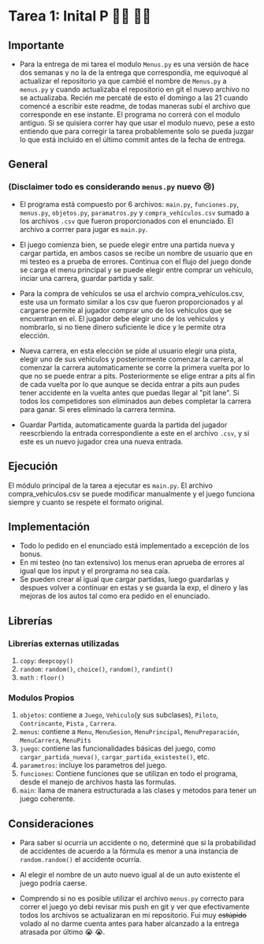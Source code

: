 # Tarea 1: Inital P 🚗🚗 🏁🏁

## Importante
* Para la entrega de mi tarea el modulo ```Menus.py``` es una versión de hace dos semanas y no la de la entrega que correspondía, me equivoqué al actualizar el repositorio ya que cambié el nombre de ```Menus.py``` a ```menus.py``` y cuando actualizaba el repositorio en git el nuevo archivo no se actualizaba. Recién me percaté de esto el domingo a las 21 cuando comencé a escribir este readme, de todas maneras subí el archivo  que corresponde en ese instante. El programa no correrá con el modulo antiguo. Si se quisiera correr hay que usar el modulo nuevo, pese a esto entiendo que para corregir la tarea probablemente solo se pueda juzgar lo que está incluido en el último commit antes de la fecha de entrega.

## General 
### (Disclaimer todo es considerando ```menus.py``` nuevo 😢)

* El programa está compuesto por 6 archivos: ```main.py```, ```funciones.py```, ```menus.py```, ```objetos.py```, ```paramatros.py``` y ```compra_vehículos.csv``` sumado a los archivos ```.csv``` que fueron proporcionados con el enunciado. El archivo a corrrer para jugar es ```main.py```.

* El juego comienza bien, se puede elegir entre una partida nueva y cargar partida, en ambos casos se recibe un nombre de usuario que en mi testeo es a prueba de errores. Continua con el flujo del juego donde se carga el menu principal y se puede elegir entre comprar un vehículo, inciar una carrera, guardar partida y salir.
  
* Para la compra de vehículos se usa el archvio compra_vehículos.csv, este usa un formato similar a los csv que fueron proporcionados y al cargarse permite al jugador comprar uno de los vehículos que se encuentran en el. El jugador debe elegir uno de los vehiculos y nombrarlo, si no tiene dinero suficiente le dice y le permite otra elección.
  
* Nueva carrera, en esta elección se pide al usuario elegir una pista, elegir uno de sus vehículos y posteriormente comenzar la carrera, al comenzar la carrera automaticamente se corre la primera vuelta por lo que no se puede entrar a pits. Posteriormente se elige entrar a pits al fin de cada vuelta por lo que aunque se decida entrar a pits aun pudes tener accidente en la vuelta antes que puedas llegar al "pit lane". Si todos los competidores son eliminados aun debes completar la carrera para ganar. Si eres eliminado la carrera termina.

* Guardar Partida, automaticamente guarda la partida del jugador reescrbiendo la entrada correspondiente a este en el archivo ```.csv```, y si este es un nuevo jugador crea una nueva entrada.


## Ejecución
El módulo principal de la tarea a ejecutar es  ```main.py```.
El archivo compra_vehículos.csv se puede modificar manualmente y el juego funciona siempre y cuanto se respete el formato original.

## Implementación

* Todo lo pedido en el enunciado está implementado a excepción de los bonus.
* En mi testeo (no tan extensivo) los menus eran aprueba de errores al igual que los input y el prorgrama no sea caía.
* Se pueden crear al igual que cargar partidas, luego guardarlas y despues volver a continuar en estas y se guarda la exp, el dinero y las mejoras de los autos tal como era pedido en el enunciado.

## Librerías
### Librerías externas utilizadas

1. ```copy```: ```deepcopy()```
2. ```random```: ```random()```, ```choice()```, ```random()```, ```randint()``` 
3. ```math``` : ```floor()``` 
### Modulos Propios


1. ```objetos```: contiene a ```Juego```, ```Vehiculo```(y sus subclases), ```Piloto```, ```Contrincante```, ```Pista``` , ```Carrera```.
2. ```menus```: contiene a  ```Menu```, ```MenuSesion```, ```MenuPrincipal```, ```MenuPreparación```, ```MenuCarrera```, ```MenuPits```
3. ```juego```: contiene las funcionalidades básicas del juego, como ```cargar_partida_nueva()```, ```cargar_partida_existeste()```, etc.
4. ```parametros```: incluye los parametros del juego.
5. ```funciones```: Contiene funciones que se utilizan en todo el programa, desde el manejo de archivos hasta las formulas.
6. ```main```: llama de manera estructurada a las clases y metodos para tener un juego coherente.


## Consideraciones


* Para saber si ocurría un accidente o no, determiné que si la probabilidad de accidentes de acuerdo a la fórmula es menor a una instancia de ```random.random()``` el accidente ocurría.

* Al elegir el nombre de un auto nuevo igual al de un auto existente el juego podría caerse.

* Comprendo si no es posible utilizar el archivo ```menus.py``` correcto para correr el juego yo debi revisar mis push en git y ver que efectivamente todos los archivos se actualizaran en mi repositorio. Fui muy ~~estúpido~~ volado al no darme cuenta antes para haber alcanzado a la entrega atrasada por último 😭 😭. 
